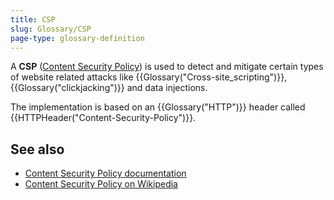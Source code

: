 ```yaml
---
title: CSP
slug: Glossary/CSP
page-type: glossary-definition
---
```




A **CSP** ([Content Security Policy](/Web/HTTP/CSP)) is used to detect and mitigate certain types of website related attacks like {{Glossary("Cross-site_scripting")}}, {{Glossary("clickjacking")}} and data injections.

The implementation is based on an {{Glossary("HTTP")}} header called {{HTTPHeader("Content-Security-Policy")}}.

## See also

- [Content Security Policy documentation](/Web/HTTP/CSP)
- [Content Security Policy on Wikipedia](https://en.wikipedia.org/wiki/Content_Security_Policy)
